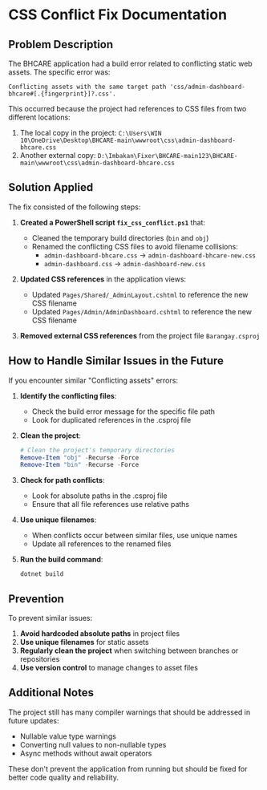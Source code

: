 # CSS Conflict Fix Documentation

## Problem Description

The BHCARE application had a build error related to conflicting static web assets. The specific error was:

```
Conflicting assets with the same target path 'css/admin-dashboard-bhcare#[.{fingerprint}]?.css'.
```

This occurred because the project had references to CSS files from two different locations:
1. The local copy in the project: `C:\Users\WIN 10\OneDrive\Desktop\BHCARE-main\wwwroot\css\admin-dashboard-bhcare.css`
2. Another external copy: `D:\Imbakan\Fixer\BHCARE-main123\BHCARE-main\wwwroot\css\admin-dashboard-bhcare.css`

## Solution Applied

The fix consisted of the following steps:

1. **Created a PowerShell script `fix_css_conflict.ps1`** that:
   - Cleaned the temporary build directories (`bin` and `obj`)
   - Renamed the conflicting CSS files to avoid filename collisions:
     - `admin-dashboard-bhcare.css` → `admin-dashboard-bhcare-new.css`
     - `admin-dashboard.css` → `admin-dashboard-new.css`

2. **Updated CSS references** in the application views:
   - Updated `Pages/Shared/_AdminLayout.cshtml` to reference the new CSS filename
   - Updated `Pages/Admin/AdminDashboard.cshtml` to reference the new CSS filename

3. **Removed external CSS references** from the project file `Barangay.csproj`

## How to Handle Similar Issues in the Future

If you encounter similar "Conflicting assets" errors:

1. **Identify the conflicting files**:
   - Check the build error message for the specific file path
   - Look for duplicated references in the .csproj file

2. **Clean the project**:
   ```powershell
   # Clean the project's temporary directories
   Remove-Item "obj" -Recurse -Force
   Remove-Item "bin" -Recurse -Force
   ```

3. **Check for path conflicts**:
   - Look for absolute paths in the .csproj file
   - Ensure that all file references use relative paths 

4. **Use unique filenames**:
   - When conflicts occur between similar files, use unique names
   - Update all references to the renamed files

5. **Run the build command**:
   ```
   dotnet build
   ```

## Prevention

To prevent similar issues:

1. **Avoid hardcoded absolute paths** in project files
2. **Use unique filenames** for static assets
3. **Regularly clean the project** when switching between branches or repositories
4. **Use version control** to manage changes to asset files

## Additional Notes

The project still has many compiler warnings that should be addressed in future updates:
- Nullable value type warnings
- Converting null values to non-nullable types 
- Async methods without await operators

These don't prevent the application from running but should be fixed for better code quality and reliability. 
